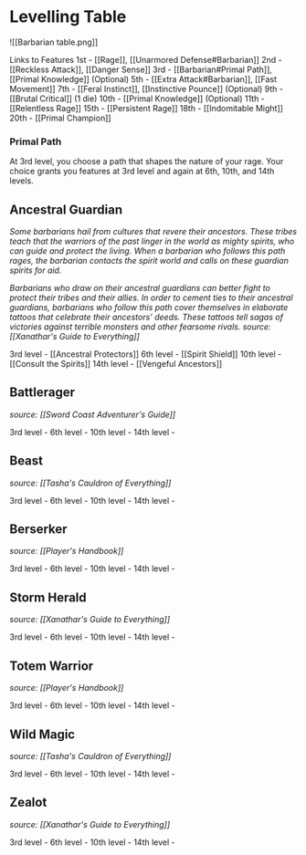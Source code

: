 # Levelling Table

![[Barbarian table.png]]

Links to Features
1st - [[Rage]], [[Unarmored Defense#Barbarian]]
2nd - [[Reckless Attack]], [[Danger Sense]]
3rd - [[Barbarian#Primal Path]], [[Primal Knowledge]] (Optional)
5th - [[Extra Attack#Barbarian]], [[Fast Movement]]
7th - [[Feral Instinct]], [[Instinctive Pounce]] (Optional)
9th - [[Brutal Critical]] (1 die)
10th - [[Primal Knowledge]] (Optional)
11th - [[Relentless Rage]]
15th - [[Persistent Rage]]
18th - [[Indomitable Might]]
20th - [[Primal Champion]]

### Primal Path

At 3rd level, you choose a path that shapes the nature of your rage. Your choice grants you features at 3rd level and again at 6th, 10th, and 14th levels.

## Ancestral Guardian
*Some barbarians hail from cultures that revere their ancestors. These tribes teach that the warriors of the past linger in the world as mighty spirits, who can guide and protect the living. When a barbarian who follows this path rages, the barbarian contacts the spirit world and calls on these guardian spirits for aid.*

*Barbarians who draw on their ancestral guardians can better fight to protect their tribes and their allies. In order to cement ties to their ancestral guardians, barbarians who follow this path cover themselves in elaborate tattoos that celebrate their ancestors’ deeds. These tattoos tell sagas of victories against terrible monsters and other fearsome rivals.*
*source: [[Xanathar's Guide to Everything]]*

3rd level - [[Ancestral Protectors]]
6th level - [[Spirit Shield]]
10th level - [[Consult the Spirits]]
14th level - [[Vengeful Ancestors]]

## Battlerager
*source: [[Sword Coast Adventurer's Guide]]*

3rd level - 
6th level - 
10th level - 
14th level - 

## Beast
*source: [[Tasha's Cauldron of Everything]]*

3rd level - 
6th level - 
10th level - 
14th level - 

## Berserker
*source: [[Player's Handbook]]*

3rd level - 
6th level - 
10th level - 
14th level - 

## Storm Herald
*source: [[Xanathar's Guide to Everything]]*

3rd level - 
6th level - 
10th level - 
14th level - 

## Totem Warrior
*source: [[Player's Handbook]]*

3rd level - 
6th level - 
10th level - 
14th level - 

## Wild Magic
*source: [[Tasha's Cauldron of Everything]]*

3rd level - 
6th level - 
10th level - 
14th level - 

## Zealot
*source: [[Xanathar's Guide to Everything]]*

3rd level - 
6th level - 
10th level - 
14th level - 




